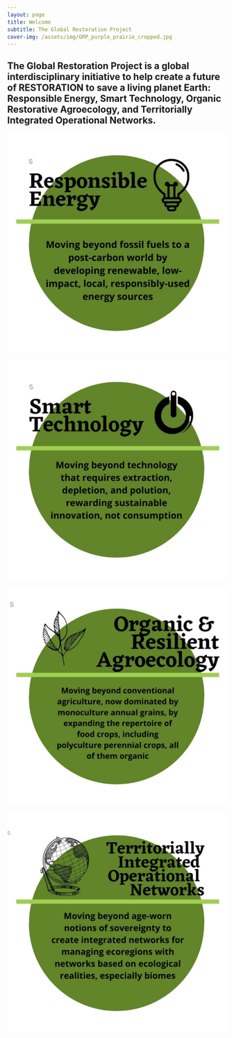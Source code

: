 ```yaml
---
layout: page
title: Welcome
subtitle: The Global Restoration Project
cover-img: /assets/img/GRP_purple_prairie_cropped.jpg
---
```

## The Global Restoration Project is a global interdisciplinary initiative to help create a future of RESTORATION to save a living planet Earth: Responsible Energy, Smart Technology, Organic Restorative Agroecology, and Territorially Integrated Operational Networks.

![test](/assets/img/ResponsibleEnergy.jpg)

![test](/assets/img/SmartTechnology.jpg)

![test](/assets/img/Agroecology.jpg)

![test](/assets/img/TION.jpg)




